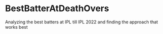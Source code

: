 # BestBatterAtDeathOvers
Analyzing the best batters at IPL till IPL 2022 and finding the approach that works best
